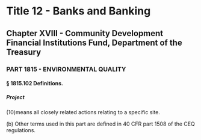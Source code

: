 
# Title 12 - Banks and Banking
## Chapter XVIII - Community Development Financial Institutions Fund, Department of the Treasury
### PART 1815 - ENVIRONMENTAL QUALITY
#### § 1815.102 Definitions.
##### Project

(10)means all closely related actions relating to a specific site.

(b) Other terms used in this part are defined in 40 CFR part 1508 of the CEQ regulations.

